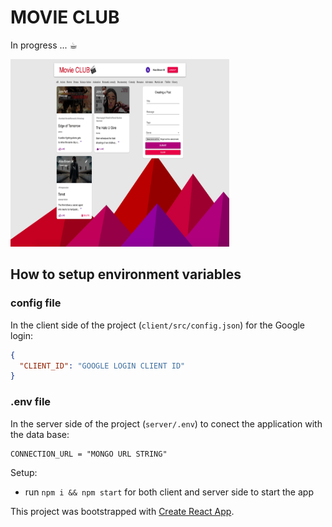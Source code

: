 # MOVIE CLUB

In progress ... ☕︎

<img src="movie-club.png" alt="Movie CLUB app web image" width="350" height="300"></img>

## How to setup environment variables

### config file

In the client side of the project (`client/src/config.json`) for the Google login:

```json
{
  "CLIENT_ID": "GOOGLE LOGIN CLIENT ID"
}
```

### .env file

In the server side of the project (`server/.env`) to conect the application with the data base:

```
CONNECTION_URL = "MONGO URL STRING"
```

Setup:

- run `npm i && npm start` for both client and server side to start the app

This project was bootstrapped with [Create React App](https://github.com/facebook/create-react-app).
